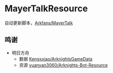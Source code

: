 # MayerTalkResource

自动更新脚本，[Arkfans/MayerTalk](https://github.com/Arkfans/MayerTalk)

## 鸣谢

 - 明日方舟
   - 数据 [Kengxxiao/ArknightsGameData](https://github.com/Kengxxiao/ArknightsGameData)
   - 资源 [yuanyan3060/Arknights-Bot-Resource](https://github.com/yuanyan3060/ArknightsGameResource)
